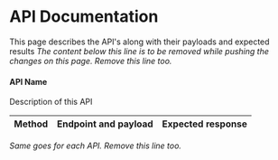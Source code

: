 # API Documentation

This page describes the API's along with their payloads and expected results
*The content below this line is to be removed while pushing the changes on this page. Remove this line too.*

#### API Name

Description of this API

| Method        | Endpoint and payload  | Expected response  |
| ------------- |:---------------------:| ------------------:|

*Same goes for each API. Remove this line too.*